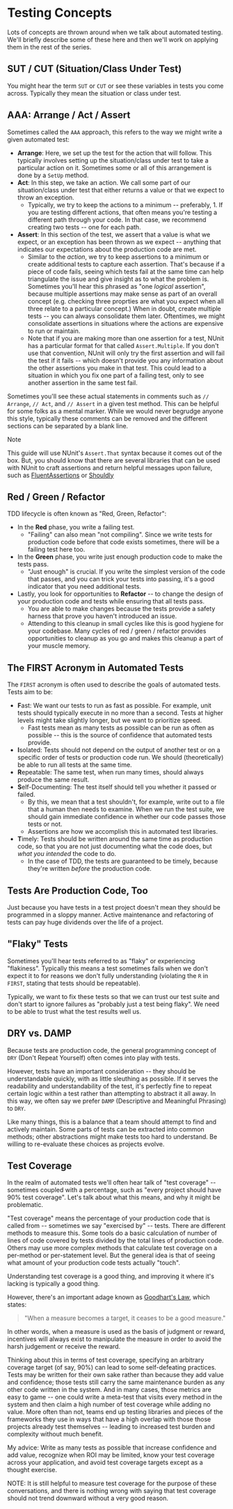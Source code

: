 # Testing Concepts

Lots of concepts are thrown around when we talk about automated testing. We'll briefly describe some of these here and then we'll work on applying them in the rest of the series.

## SUT / CUT (Situation/Class Under Test)

You might hear the term `SUT` or `CUT` or see these variables in tests you come across. Typically they mean the situation or class under test.

## AAA: Arrange / Act / Assert

Sometimes called the `AAA` approach, this refers to the way we might write a given automated test:

* **Arrange**: Here, we set up the test for the action that will follow. This typically involves setting up the situation/class under test to take a particular action on it. Sometimes some or all of this arrangement is done by a `SetUp` method.
* **Act**: In this step, we take an action. We call some part of our situation/class under test that either returns a value or that we expect to throw an exception.
  * Typically, we try to keep the actions to a minimum -- preferably, 1. If you are testing different actions, that often means you're testing a different path through your code. In that case, we recommend creating two tests -- one for each path.
* **Assert**: In this section of the test, we assert that a value is what we expect, or an exception has been thrown as we expect -- anything that indicates our expectations about the production code are met.
  * Similar to the _action_, we try to keep assertions to a minimum or create additional tests to capture each assertion. That's because if a piece of code fails, seeing which tests fail at the same time can help triangulate the issue and give insight as to what the problem is. Sometimes you'll hear this phrased as "one _logical_ assertion", because multiple assertions may make sense as part of an overall concept (e.g. checking three proprties are what you expect when all three relate to a particular concept.) When in doubt, create multiple tests -- you can always consolidate them later. Oftentimes, we might consolidate assertions in situations where the actions are expensive to run or maintain.
  * Note that if you are making more than one assertion for a test, NUnit has a particular format for that called `Assert.Multiple`. If you don't use that convention, NUnit will only try the first assertion and will fail the test if it fails -- which doesn't provide you any information about the other assertions you make in that test. This could lead to a situation in which you fix one part of a failing test, only to see another assertion in the same test fail.

Sometimes you'll see these actual statements in comments such as `// Arrange`, `// Act`, and `// Assert` in a given test method. This can be helpful for some folks as a mental marker. While we would never begrudge anyone this style, typically these comments can be removed and the different sections can be separated by a blank line.

> [!NOTE]
> This guide will use NUnit's `Assert.That` syntax because it comes out of the box. But, you should know that there are several libraries that can be used with NUnit to craft assertions and return helpful messages upon failure, such as [FluentAssertions](https://fluentassertions.com/) or [Shouldly](https://docs.shouldly.org/)


## Red / Green / Refactor

TDD lifecycle is often known as "Red, Green, Refactor":

* In the **Red** phase, you write a failing test.
  * "Failing" can also mean "not compiling". Since we write tests for production code before that code exists sometimes, there will be a failing test here too.
* In the **Green** phase, you write just enough production code to make the tests pass.
  * "Just enough" is crucial. If you write the simplest version of the code that passes, and you can trick your tests into passing, it's a good indicator that you need additional tests.
* Lastly, you look for opportunities to **Refactor** -- to change the design of your production code and tests while ensuring that all tests pass.
  * You are able to make changes because the tests provide a safety harness that prove you haven't introduced an issue.
  * Attending to this cleanup in small cycles like this is good hygiene for your codebase. Many cycles of red / green / refactor provides opportunities to cleanup as you go and makes this cleanup a part of your muscle memory.

## The FIRST Acronym in Automated Tests

The `FIRST` acronym is often used to describe the goals of automated tests. Tests aim to be:

* **F**ast: We want our tests to run as fast as possible. For example, unit tests should typically execute in no more than a second. Tests at higher levels might take slightly longer, but we want to prioritize speed.
  * Fast tests mean as many tests as possible can be run as often as possible -- this is the source of confidence that automated tests provide.
* **I**solated: Tests should not depend on the output of another test or on a specific order of tests or production code run. We should (theoretically) be able to run all tests at the same time.
* **R**epeatable: The same test, when run many times, should always produce the same result.
* **S**elf-Documenting: The test itself should tell you whether it passed or failed.
  * By this, we mean that a test shouldn't, for example, write out to a file that a human then needs to examine. When we run the test suite, we should gain immediate confidence in whether our code passes those tests or not.
  * Assertions are how we accomplish this in automated test libraries.
* **T**imely: Tests should be written around the same time as production code, so that you are not just documenting what the code does, but _what you intended_ the code to do.
  * In the case of TDD, the tests are guaranteed to be timely, because they're written _before_ the production code.

## Tests Are Production Code, Too

Just because you have tests in a test project doesn't mean they should be programmed in a sloppy manner. Active maintenance and refactoring of tests can pay huge dividends over the life of a project.

## "Flaky" Tests

Sometimes you'll hear tests referred to as "flaky" or experiencing "flakiness". Typically this means a test sometimes fails when we don't expect it to for reasons we don't fully understanding (violating the `R` in `FIRST`, stating that tests should be repeatable).

Typically, we want to fix these tests so that we can trust our test suite and don't start to ignore failures as "probably just a test being flaky". We need to be able to trust what the test results well us.

## DRY vs. DAMP

Because tests are production code, the general programming concept of `DRY` (Don't Repeat Yourself) often comes into play with tests.

However, tests have an important consideration -- they should be understandable quickly, with as little sleuthing as possible. If it serves the readability and understandability of the test, it's perfectly fine to repeat certain logic within a test rather than attempting to abstract it all away. In this way, we often say we prefer `DAMP` (Descriptive and Meaningful Phrasing) to `DRY`.

Like many things, this is a balance that a team should attempt to find and actively maintain. Some parts of tests can be extracted into common methods; other abstractions might make tests too hard to understand. Be willing to re-evaluate these choices as projects evolve.

## Test Coverage

In the realm of automated tests we'll often hear talk of "test coverage" -- sometimes coupled with a percentage, such as "every project should have 90% test coverage". Let's talk about what this means, and why it might be problematic.

"Test coverage" means the percentage of your production code that is called from -- sometimes we say "exercised by" -- tests. There are different methods to measure this. Some tools do a basic calculation of number of lines of code covered by tests divided by the total lines of production code. Others may use more complex methods that calculate test coverage on a per-method or per-statement level. But the general idea is that of seeing what amount of your production code tests actually "touch".

Understanding test coverage is a good thing, and improving it where it's lacking is typically a good thing.

However, there's an important adage known as [Goodhart's Law](https://en.wikipedia.org/wiki/Goodhart%27s_law), which states:

> "When a measure becomes a target, it ceases to be a good measure."

In other words, when a measure is used as the basis of judgment or reward, incentives will always exist to manipulate the measure in order to avoid the harsh judgement or receive the reward.

Thinking about this in terms of test coverage, specifying an arbitrary coverage target (of say, 90%) can lead to some self-defeating practices. Tests may be written for their own sake rather than because they add value and confidence; those tests still carry the same maintenance burden as any other code written in the system. And in many cases, those metrics are easy to game -- one could write a meta-test that visits every method in the system and then claim a high number of test coverage while adding no value. More often than not, teams end up testing libraries and pieces of the frameworks they use in ways that have a high overlap with those those projects already test themselves -- leading to increased test burden and complexity without much benefit.

My advice: Write as many tests as possible that increase confidence and add value, recognize when ROI may be limited, know your test coverage across your application, and avoid test coverage targets except as a thought exercise.

NOTE: It is still helpful to measure test coverage for the purpose of these conversations, and there is nothing wrong with saying that test coverage should not trend downward without a very good reason.
